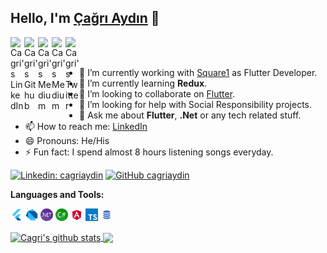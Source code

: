 ## Hello, I'm [Çağrı Aydın](https://cagriaydin.github.io) 👋

<a href="https://linkedin.com/in/cagriaydin">
  <img align="left" alt="Cagri's LinkedIn" width="22px" src="https://cdn.jsdelivr.net/npm/simple-icons@v3/icons/linkedin.svg" />
</a>
<a href="https://github.com/cagriaydin">
  <img align="left" alt="Cagri's Github" width="22px" src="https://cdn.jsdelivr.net/npm/simple-icons@v3/icons/github.svg" />
</a>
<a href="https://medium.com/@cagriaydin/">
  <img align="left" alt="Cagri's Medium" width="22px" src="https://cdn.jsdelivr.net/npm/simple-icons@v3/icons/medium.svg" />
</a>
<a href="https://stackoverflow.com/users/8428950/%C3%87a%C4%9Fr%C4%B1-ayd%C4%B1n">
  <img align="left" alt="Cagri's Medium" width="22px" src="https://cdn.jsdelivr.net/npm/simple-icons@v3/icons/stackoverflow.svg" />
</a>
<a href="http://twitter.com/flutterremote">
  <img align="left" alt="Cagri's Twitter" width="22px" src="https://cdn.jsdelivr.net/npm/simple-icons@v3/icons/twitter.svg" />
</a>

<br/>
<br/>



- 🔭 I’m currently working with [Square1](square1.io) as Flutter Developer.
- 🌱 I’m currently learning **Redux**.
- 👯 I’m looking to collaborate on [Flutter](https://github.com/flutter/flutter).
- 🤔 I’m looking for help with Social Responsibility projects.
- 💬 Ask me about **Flutter**, **.Net**</b> or any tech related stuff.
- 📫 How to reach me: [LinkedIn](https://linkedin.com/in/cagriaydin)
- 😄 Pronouns: He/His
- ⚡ Fun fact: I spend almost 8 hours listening songs everyday.

[![Linkedin: cagriaydin](https://img.shields.io/badge/-cagriaydin-blue?style=flat-square&logo=Linkedin&logoColor=white&link=https://www.linkedin.com/in/cagriaydin/)](https://www.linkedin.com/in/cagriaydin/)
[![GitHub cagriaydin](https://img.shields.io/github/followers/cagriaydin?label=follow&style=social)](https://github.com/cagriaydin)


**Languages and Tools:**  

<code><img height="20" src="https://raw.githubusercontent.com/github/explore/80688e429a7d4ef2fca1e82350fe8e3517d3494d/topics/flutter/flutter.png"></code>
<code><img height="20" src="https://raw.githubusercontent.com/github/explore/80688e429a7d4ef2fca1e82350fe8e3517d3494d/topics/dart/dart.png"></code>
<code><img height="20" src="https://raw.githubusercontent.com/github/explore/80688e429a7d4ef2fca1e82350fe8e3517d3494d/topics/dotnet/dotnet.png"></code>
<code><img height="20" src="https://raw.githubusercontent.com/github/explore/80688e429a7d4ef2fca1e82350fe8e3517d3494d/topics/csharp/csharp.png"></code>
<code><img height="20" src="https://raw.githubusercontent.com/github/explore/80688e429a7d4ef2fca1e82350fe8e3517d3494d/topics/angular/angular.png"></code>
<code><img height="20" src="https://raw.githubusercontent.com/github/explore/80688e429a7d4ef2fca1e82350fe8e3517d3494d/topics/typescript/typescript.png"></code> 
<code><img height="20" src="https://raw.githubusercontent.com/github/explore/80688e429a7d4ef2fca1e82350fe8e3517d3494d/topics/sql/sql.png"></code> 

<a href="https://github.com/cagriaydin">
 <img align="center" src="https://github-readme-stats.vercel.app/api?username=cagriaydin&show_icons=true&theme=dark&line_height=25&count_private=true&icon_color=00B4AA" alt="Cagri's github stats"/>
</a>
<a href="https://github.com/cagriaydin">
  <img align="center" src="https://github-readme-stats.vercel.app/api/top-langs/?username=cagriaydin&theme=dark&layout=compact" />
</a>

